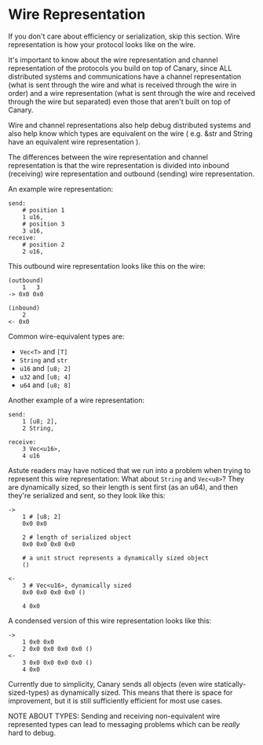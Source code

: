 
# Wire Representation

If you don't care about efficiency or serialization, skip this section.
Wire representation is how your protocol looks like on the wire.

It's important to know about the wire representation and channel representation
of the protocols you build on top of Canary, since ALL distributed systems and
communications have a channel representation (what is sent through the wire and what is
received through the wire in order) and a wire representation (what is sent through
the wire and received through the wire but separated) even those that aren't built on top of Canary.

Wire and channel representations also help debug distributed systems and also help know which types are equivalent on the
wire ( e.g. &str and String have an equivalent wire representation ).

The differences between the wire representation and channel representation is that
the wire representation is divided into inbound (receiving) wire representation and
outbound (sending) wire representation.

An example wire representation:
```
send:
    # position 1
    1 u16,
    # position 3
    3 u16,
receive:
    # position 2
    2 u16,
```

This outbound wire representation looks like this on the wire:
```
(outbound)
    1   3
-> 0x0 0x0

(inbound)
    2
<- 0x0
```

Common wire-equivalent types are:
- `Vec<T>` and `[T]`
- `String` and `str`
- `u16` and `[u8; 2]`
- `u32` and `[u8; 4]`
- `u64` and `[u8; 8]`

Another example of a wire representation:
```
send:
    1 [u8; 2],
    2 String,

receive:
    3 Vec<u16>,
    4 u16
```

Astute readers may have noticed that we run into a problem when trying to
represent this wire representation:
What about `String` and `Vec<u8>`?
They are dynamically sized, so their length is sent first (as an u64),
and then they're serialized and sent, so they look like this:

```
->
    1 # [u8; 2]
    0x0 0x0

    2 # length of serialized object
    0x0 0x0 0x0 0x0

    # a unit struct represents a dynamically sized object
    ()

<-
    3 # Vec<u16>, dynamically sized
    0x0 0x0 0x0 0x0 ()

    4 0x0
```

A condensed version of this wire representation looks like this:
```
->
    1 0x0 0x0
    2 0x0 0x0 0x0 0x0 ()
<-
    3 0x0 0x0 0x0 0x0 ()
    4 0x0
```

Currently due to simplicity, Canary sends all objects (even wire statically-sized-types) as dynamically sized.
This means that there is space for improvement, but it is still sufficiently efficient for most use cases.

NOTE ABOUT TYPES:
Sending and receiving non-equivalent wire represented types can lead to messaging problems which can be *really* hard to debug.
